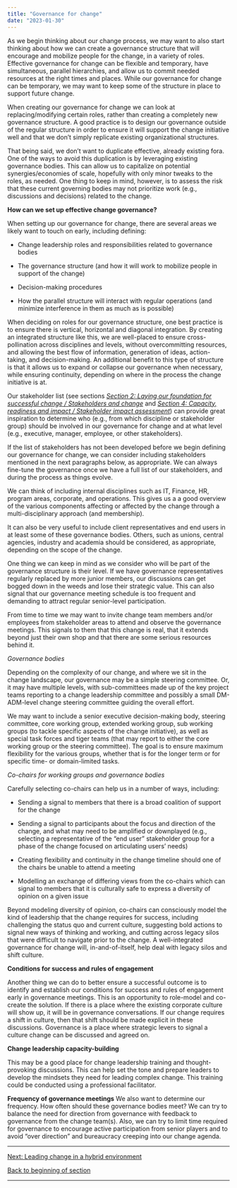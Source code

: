 ```yaml
---
title: "Governance for change"
date: "2023-01-30"
---
```


As we begin thinking about our change process, we may want to also start thinking about how we can create a governance structure that will encourage and mobilize people for the change, in a variety of roles. Effective governance for change can be flexible and temporary, have simultaneous, parallel hierarchies, and allow us to commit needed resources at the right times and places. While our governance for change can be temporary, we may want to keep some of the structure in place to support future change.

When creating our governance for change we can look at replacing/modifying certain roles, rather than creating a completely new governance structure. A good practice is to design our governance outside of the regular structure in order to ensure it will support the change initiative well and that we don’t simply replicate existing organizational structures.

That being said, we don’t want to duplicate effective, already existing fora. One of the ways to avoid this duplication is by leveraging existing governance bodies. This can allow us to capitalize on potential synergies/economies of scale, hopefully with only minor tweaks to the roles, as needed. One thing to keep in mind, however, is to assess the risk that these current governing bodies may not prioritize work (e.g., discussions and decisions) related to the change.

**How can we set up effective change governance?**

When setting up our governance for change, there are several areas we likely want to touch on early, including defining:

- Change leadership roles and responsibilities related to governance bodies

- The governance structure (and how it will work to mobilize people in support of the change)

- Decision-making procedures

- How the parallel structure will interact with regular operations (and minimize interference in them as much as is possible)

When deciding on roles for our governance structure, one best practice is to ensure there is vertical, horizontal and diagonal integration. By creating an integrated structure like this, we are well-placed to ensure cross-pollination across disciplines and levels, without overcommitting resources, and allowing the best flow of information, generation of ideas, action-taking, and decision-making. An additional benefit to this type of structure is that it allows us to expand or collapse our governance when necessary, while ensuring continuity, depending on where in the process the change initiative is at.

Our stakeholder list (see sections _[Section 2: Laying our foundation for successful change / Stakeholders and change](https://articles.alpha.canada.ca/framework-for-leading-change/stakeholders-and-change/)_ and _[Section 4: Capacity, readiness and impact / Stakeholder impact assessment](https://articles.alpha.canada.ca/framework-for-leading-change/stakeholders-and-change/)_) can provide great inspiration to determine who (e.g., from which discipline or stakeholder group) should be involved in our governance for change and at what level (e.g., executive, manager, employee, or other stakeholders).

If the list of stakeholders has not been developed before we begin defining our governance for change, we can consider including stakeholders mentioned in the next paragraphs below, as appropriate. We can always fine-tune the governance once we have a full list of our stakeholders, and during the process as things evolve.

We can think of including internal disciplines such as IT, Finance, HR, program areas, corporate, and operations. This gives us a a good overview of the various components affecting or affected by the change through a multi-disciplinary approach (and membership).

It can also be very useful to include client representatives and end users in at least some of these governance bodies. Others, such as unions, central agencies, industry and academia should be considered, as appropriate, depending on the scope of the change.

One thing we can keep in mind as we consider who will be part of the governance structure is their level. If we have governance representatives regularly replaced by more junior members, our discussions can get bogged down in the weeds and lose their strategic value. This can also signal that our governance meeting schedule is too frequent and demanding to attract regular senior-level participation.

From time to time we may want to invite change team members and/or employees from stakeholder areas to attend and observe the governance meetings. This signals to them that this change is real, that it extends beyond just their own shop and that there are some serious resources behind it.

_Governance bodies_

Depending on the complexity of our change, and where we sit in the change landscape, our governance may be a simple steering committee. Or, it may have multiple levels, with sub-committees made up of the key project teams reporting to a change leadership committee and possibly a small DM-ADM-level change steering committee guiding the overall effort.

We may want to include a senior executive decision-making body, steering committee, core working group, extended working group, sub working groups (to tackle specific aspects of the change initiative), as well as special task forces and tiger teams (that may report to either the core working group or the steering committee). The goal is to ensure maximum flexibility for the various groups, whether that is for the longer term or for specific time- or domain-limited tasks.

_Co-chairs for working groups and governance bodies_

Carefully selecting co-chairs can help us in a number of ways, including:

- Sending a signal to members that there is a broad coalition of support for the change

- Sending a signal to participants about the focus and direction of the change, and what may need to be amplified or downplayed (e.g., selecting a representative of the “end user” stakeholder group for a phase of the change focused on articulating users’ needs)

- Creating flexibility and continuity in the change timeline should one of the chairs be unable to attend a meeting 

- Modelling an exchange of differing views from the co-chairs which can signal to members that it is culturally safe to express a diversity of opinion on a given issue

Beyond modeling diversity of opinion, co-chairs can consciously model the kind of leadership that the change requires for success, including challenging the status quo and current culture, suggesting bold actions to signal new ways of thinking and working, and cutting across legacy silos that were difficult to navigate prior to the change. A well-integrated governance for change will, in-and-of-itself, help deal with legacy silos and shift culture.

**Conditions for success and rules of engagement**

Another thing we can do to better ensure a successful outcome is to identify and establish our conditions for success and rules of engagement early in governance meetings. This is an opportunity to role-model and co-create the solution. If there is a place where the existing corporate culture will show up, it will be in governance conversations. If our change requires a shift in culture, then that shift should be made explicit in these discussions. Governance is a place where strategic levers to signal a culture change can be discussed and agreed on. 

**Change leadership capacity-building**

This may be a good place for change leadership training and thought-provoking discussions. This can help set the tone and prepare leaders to develop the mindsets they need for leading complex change. This training could be conducted using a professional facilitator.

**Frequency of governance meetings** We also want to determine our frequency. How often should these governance bodies meet? We can try to balance the need for direction from governance with feedback to governance from the change team(s). Also, we can try to limit time required for governance to encourage active participation from senior players and to avoid “over direction” and bureaucracy creeping into our change agenda.

* * *

[Next: Leading change in a hybrid environment](https://articles.alpha.canada.ca/framework-for-leading-change/?page_id=168)

[Back to beginning of section](https://articles.alpha.canada.ca/framework-for-leading-change/navigating-the-world-of-change/)

* * *
